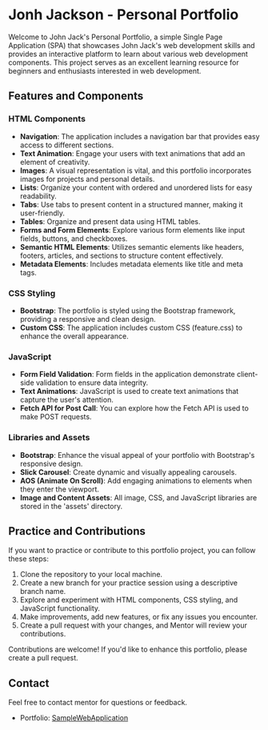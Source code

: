 # Jonh Jackson - Personal Portfolio

Welcome to John Jack's Personal Portfolio, a simple Single Page Application (SPA) that showcases John Jack's web development skills and provides an interactive platform to learn about various web development components. This project serves as an excellent learning resource for beginners and enthusiasts interested in web development.

## Features and Components

### HTML Components

- **Navigation**: The application includes a navigation bar that provides easy access to different sections.
- **Text Animation**: Engage your users with text animations that add an element of creativity.
- **Images**: A visual representation is vital, and this portfolio incorporates images for projects and personal details.
- **Lists**: Organize your content with ordered and unordered lists for easy readability.
- **Tabs**: Use tabs to present content in a structured manner, making it user-friendly.
- **Tables**: Organize and present data using HTML tables.
- **Forms and Form Elements**: Explore various form elements like input fields, buttons, and checkboxes.
- **Semantic HTML Elements**: Utilizes semantic elements like headers, footers, articles, and sections to structure content effectively.
- **Metadata Elements**: Includes metadata elements like title and meta tags.

### CSS Styling

- **Bootstrap**: The portfolio is styled using the Bootstrap framework, providing a responsive and clean design.
- **Custom CSS**: The application includes custom CSS (feature.css) to enhance the overall appearance.

### JavaScript

- **Form Field Validation**: Form fields in the application demonstrate client-side validation to ensure data integrity.
- **Text Animations**: JavaScript is used to create text animations that capture the user's attention.
- **Fetch API for Post Call**: You can explore how the Fetch API is used to make POST requests.

### Libraries and Assets

- **Bootstrap**: Enhance the visual appeal of your portfolio with Bootstrap's responsive design.
- **Slick Carousel**: Create dynamic and visually appealing carousels.
- **AOS (Animate On Scroll)**: Add engaging animations to elements when they enter the viewport.
- **Image and Content Assets**: All image, CSS, and JavaScript libraries are stored in the 'assets' directory.

## Practice and Contributions

If you want to practice or contribute to this portfolio project, you can follow these steps:

1. Clone the repository to your local machine.
2. Create a new branch for your practice session using a descriptive branch name.
3. Explore and experiment with HTML components, CSS styling, and JavaScript functionality.
4. Make improvements, add new features, or fix any issues you encounter.
5. Create a pull request with your changes, and Mentor will review your contributions.

Contributions are welcome! If you'd like to enhance this portfolio, please create a pull request.

## Contact

Feel free to contact mentor for questions or feedback.
- Portfolio: [SampleWebApplication](https://github.com/IzaanSchool/SampleWebApplication)
